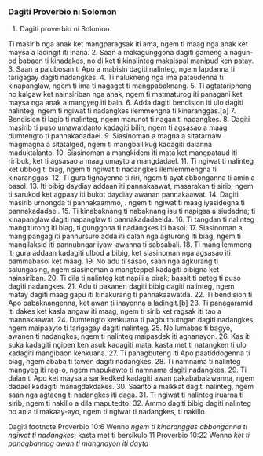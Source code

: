 ### Dagiti Proverbio ni Solomon

1. Dagiti proverbio ni Solomon.

Ti masirib nga anak ket mangparagsak iti ama, ngem ti maag nga anak ket maysa a ladingit iti inana.
2. Saan a makagunggona dagiti gameng a nagun-od babaen ti kinadakes, no di ket ti kinalinteg makaispal manipud ken patay.
3. Saan a palubosan ti Apo a mabisin dagiti nalinteg, ngem lapdanna ti tarigagay dagiti nadangkes.
4. Ti nalukneng nga ima pataudenna ti kinapanglaw, ngem ti ima ti nagaget ti mangpabaknang.
5. Ti agtataripnong no kalgaw ket nainsiriban nga anak, ngem ti matmaturog iti panagani ket maysa nga anak a mangyeg iti bain.
6. Adda dagiti bendision iti ulo dagiti nalinteg, ngem ti ngiwat ti nadangkes ilemmengna ti kinaranggas.[a]
7. Bendision ti lagip ti nalinteg, ngem marunot ti nagan ti nadangkes.
8. Dagiti masirib ti puso umawatdanto kadagiti bilin, ngem ti agsasao a maag dumtengto ti pannakadadael.
9. Siasinoman a magna a sitatarnaw magmagna a sitatalged, ngem ti mangballikug kadagiti dalanna maduktalanto.
10. Siasinoman a mangkidem iti mata ket mangpataud iti riribuk, ket ti agsasao a maag umayto a mangdadael.
11. Ti ngiwat ti nalinteg ket ubbog ti biag, ngem ti ngiwat ti nadangkes ilemlemmengna ti kinaranggas.
12. Ti gura tignayenna ti riri, ngem ti ayat abbonganna ti amin a basol.
13. Iti bibig daydiay addaan iti pannakaawat, masarakan ti sirib, ngem ti sarukod ket agpaay iti bukot daydiay awanan pannakaawat.
14. Dagiti masirib urnongda ti pannakaammo, .
    ngem ti ngiwat ti maag iyasidegna ti pannakadadael.
15. Ti kinabaknang ti nabaknang isu ti napigsa a siudadna;
    ti kinapanglaw dagiti napanglaw ti pannakadadaelda.
16. Ti tangdan ti nalinteg mangiturong iti biag, ti gunggona ti nadangkes iti basol.
17. Siasinoman a mangipangag iti pannursuro adda iti dalan nga agturong iti biag, ngem ti mangilaksid iti pannubngar iyaw-awanna ti sabsabali.
18. Ti mangilemmeng iti gura addaan kadagiti ulbod a bibig, ket siasinoman nga agsasao iti pammabasol ket maag.
19. No adu ti sasao, saan nga agkurang ti salungasing, ngem siasinoman a mangteppel kadagiti bibigna ket nainsiriban.
20. Ti dila ti nalinteg ket napili a pirak;
    bassit ti pateg ti puso dagiti nadangkes.
21. Adu ti pakanen dagiti bibig dagiti nalinteg, ngem matay dagiti maag gapu iti kinakurang ti pannakaawatda.
22. Ti bendision ti Apo pabaknangenna, ket awan ti inayonna a ladingit.[b]
23. Ti panagaramid iti dakes ket kasla angaw iti maag, ngem ti sirib ket ragsak iti tao a mannakaawat.
24. Dumtengto kenkuana ti pagbutbutngan dagiti nadangkes, ngem maipaayto ti tarigagay dagiti nalinteg.
25. No lumabas ti bagyo, awanen ti nadangkes, ngem ti nalinteg maipasdek iti agnanayon.
26. Kas iti suka kadagiti ngipen ken asuk kadagiti mata, kasta met ti natangken ti ulo kadagiti mangibaon kenkuana.
27. Ti panagbuteng iti Apo paatiddogenna ti biag, ngem ababa ti tawen dagiti nadangkes.
28. Ti namnama ti nalinteg mangyeg iti rag-o, ngem mapukawto ti namnama dagiti nadangkes.
29. Ti dalan ti Apo ket maysa a sarikedked kadagiti awan pakababalawanna, ngem dadael kadagiti managdakdakes.
30. Saanto a maikkat dagiti nalinteg, ngem saan nga agtaeng ti nadangkes iti daga.
31. Ti ngiwat ti nalinteg iruarna ti sirib, ngem ti nakillo a dila maputedto.
32. Ammo dagiti bibig dagiti nalinteg no ania ti makaay-ayo, ngem ti ngiwat ti nadangkes, ti nakillo.

Dagiti footnote
Proverbio 10:6 Wenno *ngem ti kinaranggas abbonganna ti ngiwat ti nadangkes*; kasta met ti bersikulo 11
Proverbio 10:22 Wenno *ket ti panagbannog awan ti mangnayon iti dayta*
